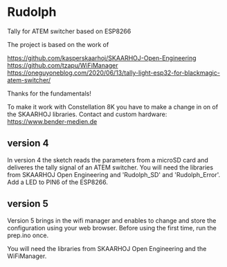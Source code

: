 # Rudolph
Tally for ATEM switcher based on ESP8266
 
The project is based on the work of

https://github.com/kasperskaarhoj/SKAARHOJ-Open-Engineering <br>
https://github.com/tzapu/WiFiManager <br>
https://oneguyoneblog.com/2020/06/13/tally-light-esp32-for-blackmagic-atem-switcher/

Thanks for the fundamentals!

To make it work with Constellation 8K you have to make a change in on of the SKAARHOJ libraries.
Contact and custom hardware: https://www.bender-medien.de




version 4
----------------------------
In version 4 the sketch reads the parameters from a microSD card and deliveres the tally signal of an ATEM switcher. You will need the libraries from SKAARHOJ Open Engineering and 'Rudolph_SD' and 'Rudolph_Error'. Add a LED to PIN6 of the ESP8266.

version 5
----------------------------
Version 5 brings in the wifi manager and enables to change and store the configuration using your web browser. Before using the first time, run the prep.ino once.

You will need the libraries from SKAARHOJ Open Engineering and the WiFiManager.
